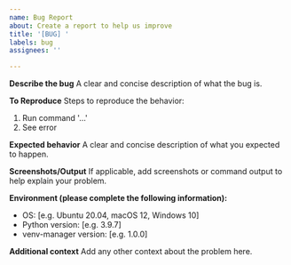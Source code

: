 ```yaml
---
name: Bug Report
about: Create a report to help us improve
title: '[BUG] '
labels: bug
assignees: ''

---
```


**Describe the bug**
A clear and concise description of what the bug is.

**To Reproduce**
Steps to reproduce the behavior:
1. Run command '...'
2. See error

**Expected behavior**
A clear and concise description of what you expected to happen.

**Screenshots/Output**
If applicable, add screenshots or command output to help explain your problem.

**Environment (please complete the following information):**
 - OS: [e.g. Ubuntu 20.04, macOS 12, Windows 10]
 - Python version: [e.g. 3.9.7]
 - venv-manager version: [e.g. 1.0.0]

**Additional context**
Add any other context about the problem here.